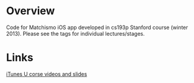 # Overview

Code for Matchismo iOS app developed in cs193p Stanford course (winter 2013). Please see the tags for individual lectures/stages.


# Links

[iTunes U corse videos and slides](https://itunes.apple.com/us/course/coding-together-developing/id593208016)
